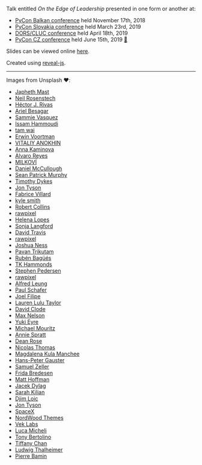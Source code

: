 Talk entitled _On the Edge of Leadership_ presented in one form or another at:
- [PyCon Balkan conference](https://pyconbalkan.com/speaker/mislav-cimpersak/) held November 17th, 2018
- [PyCon Slovakia conference](https://2019.pycon.sk/en/speakers.html#speaker_cimpersak) held March 23rd, 2019
- [DORS/CLUC conference](https://2019.dorscluc.org/talk/6/) held April 18th, 2019
- [PyCon CZ conference](https://cz.pycon.org/2019/programme/talks/20/#main) held June 15th, 2019 [🎥](https://www.youtube.com/watch?v=3ci5jFykVxo&feature=youtu.be&t=13689)

Slides can be viewed online [here](https://mislavcimpersak.github.io/on-the-edge-of-leadership-talk/).

Created using [reveal-js](https://github.com/hakimel/reveal.js/).

-----

Images from Unsplash ❤️:

- [Japheth Mast](https://unsplash.com/photos/Ls3yexjyRpk)
- [Neil Rosenstech](https://unsplash.com/photos/OxnhDqLcjU4)
- [Héctor J. Rivas](https://unsplash.com/photos/V0OsHPIh4To)
- [Ariel Besagar](https://unsplash.com/photos/HkN64BISuQA)
- [Sammie Vasquez](https://unsplash.com/photos/Zdf3zn5XXtU)
- [Issam Hammoudi](https://unsplash.com/photos/NuzqLqEIRjM)
- [tam wai](https://unsplash.com/photos/mGlz26LSQzI)
- [Erwin Voortman](https://unsplash.com/photos/Adho3PK-nus)
- [VITALIY ANOKHIN](https://unsplash.com/photos/z6QkzFpB0vY)
- [Anna Kaminova](https://unsplash.com/photos/eNNLkFPt8zA)
- [Alvaro Reyes](https://unsplash.com/photos/qWwpHwip31M)
- [MILKOVÍ](https://unsplash.com/photos/gWU--nNbE_Q)
- [Daniel McCullough](https://unsplash.com/photos/80VTQEkRh1c)
- [Sean Patrick Murphy](https://unsplash.com/photos/089q6pMX-AI)
- [Timothy Dykes](https://unsplash.com/photos/khd4BYkW3eo)
- [Jon Tyson](https://unsplash.com/photos/kjbUGZyTSho)
- [Fabrice Villard](https://unsplash.com/photos/O8wVokGEmEU)
- [kyle smith](https://unsplash.com/photos/SIZ66vF4FKA)
- [Robert Collins](https://unsplash.com/photos/tvc5imO5pXk)
- [rawpixel](https://unsplash.com/photos/6q6qRY2LQJQ)
- [Helena Lopes](https://unsplash.com/photos/UZe35tk5UoA)
- [Sonja Langford](https://unsplash.com/photos/eIkbSc3SDtI)
- [David Travis](https://unsplash.com/photos/5bYxXawHOQg)
- [rawpixel](https://unsplash.com/photos/a2VqhP3d4Vg)
- [Joshua Ness](https://unsplash.com/photos/-bEZ_OfWu3Y)
- [Pavan Trikutam](https://unsplash.com/photos/71CjSSB83Wo)
- [Rubén Bagüés](https://unsplash.com/photos/9JIKom7Z9a0)
- [TK Hammonds](https://unsplash.com/photos/qJDkJRTedNw)
- [Stephen Pedersen](https://unsplash.com/photos/uDzYFLgZ1qc)
- [rawpixel](https://unsplash.com/photos/2QjrfhS08ro)
- [Alfred Leung](https://unsplash.com/photos/IW__uoaF248)
- [Paul Schafer](https://unsplash.com/photos/t6oZEgL0z18)
- [Joel Filipe](https://unsplash.com/photos/RFDP7_80v5A)
- [Lauren Lulu Taylor](https://unsplash.com/photos/vppMdk_GMo4)
- [David Clode](https://unsplash.com/photos/rTEt2xxdOvI)
- [Max Nelson](https://unsplash.com/photos/taiuG8CPKAQ)
- [Yuki Eyre](https://unsplash.com/photos/_4d1xR6Ev8c)
- [Michael Mouritz](https://unsplash.com/photos/WXX_DhjlmD4)
- [Annie Spratt](https://unsplash.com/photos/5cFwQ-WMcJU)
- [Dean Rose](https://unsplash.com/photos/UF2pxNdPqSE)
- [Nicolas Thomas](https://unsplash.com/photos/CBydtQDjaJc)
- [Magdalena Kula Manchee](https://unsplash.com/photos/vvBUl1mq71s)
- [Hans-Peter Gauster](https://unsplash.com/photos/3y1zF4hIPCg)
- [Samuel Zeller](https://unsplash.com/photos/vpR0oc4X8Mk)
- [Frida Bredesen](https://unsplash.com/photos/Pomm1KDR9yY)
- [Matt Hoffman](https://unsplash.com/photos/Q0AM87PsYkE)
- [Jacek Dylag](https://unsplash.com/photos/nhCPOp4A2Xo)
- [Sarah Kilian](https://unsplash.com/photos/52jRtc2S_VE)
- [Djim Loic](https://unsplash.com/photos/cjPDmJlWqNE)
- [Jon Tyson](https://unsplash.com/photos/82ZEOTntP8g)
- [SpaceX](https://unsplash.com/photos/OHOU-5UVIYQ)
- [NordWood Themes](https://unsplash.com/photos/kRNZiGKtz48)
- [Vek Labs](https://unsplash.com/photos/e8ofKlNHdsg)
- [Luca Micheli](https://unsplash.com/photos/O9_pzf-WMm0)
- [Tony Bertolino](https://unsplash.com/photos/pvYyjSTQolc)
- [Tiffany Chan](https://unsplash.com/photos/lT2hiMUACco)
- [Ludwig Thalheimer](https://unsplash.com/photos/NKsDKNLxVRI)
- [Pierre Bamin](https://unsplash.com/photos/uu_Uh55fK24)

